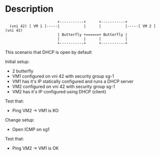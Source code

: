 # Description

```
                        +-----------+      +-----------+
  (vni 42) [ VM 1 ]-----|           |      |           |-----[ VM 2 ] (vni 42)
                        | Butterfly +======+ Butterfly |
                        |           |      |           |
                        +-----------+      +-----------+
```

This scenario that DHCP is open by default

Initial setup:
- 2 butterfly
- VM1 configured on vni 42 with security group sg-1
- VM1 has it's IP statically configured and runs a DHCP server
- VM2 configured on vni 42 with security group sg-1
- VM2 has it's IP configured using DHCP (client)

Test that:
- Ping VM2 -> VM1 is KO

Change setup:
- Open ICMP on sg1

Test that:
- Ping VM2 -> VM1 is OK

